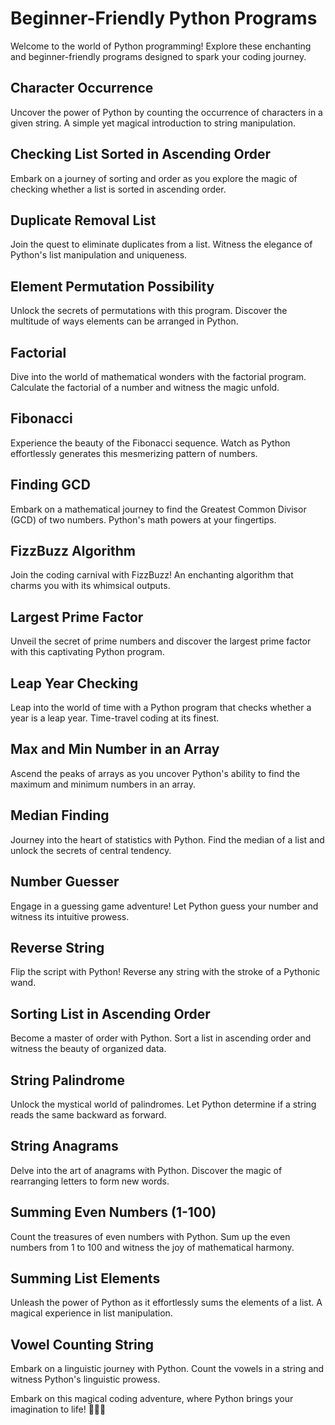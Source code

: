 # Beginner-Friendly Python Programs

Welcome to the world of Python programming! Explore these enchanting and beginner-friendly programs designed to spark your coding journey.

## Character Occurrence
Uncover the power of Python by counting the occurrence of characters in a given string. A simple yet magical introduction to string manipulation.

## Checking List Sorted in Ascending Order
Embark on a journey of sorting and order as you explore the magic of checking whether a list is sorted in ascending order.

## Duplicate Removal List
Join the quest to eliminate duplicates from a list. Witness the elegance of Python's list manipulation and uniqueness.

## Element Permutation Possibility
Unlock the secrets of permutations with this program. Discover the multitude of ways elements can be arranged in Python.

## Factorial
Dive into the world of mathematical wonders with the factorial program. Calculate the factorial of a number and witness the magic unfold.

## Fibonacci
Experience the beauty of the Fibonacci sequence. Watch as Python effortlessly generates this mesmerizing pattern of numbers.

## Finding GCD
Embark on a mathematical journey to find the Greatest Common Divisor (GCD) of two numbers. Python's math powers at your fingertips.

## FizzBuzz Algorithm
Join the coding carnival with FizzBuzz! An enchanting algorithm that charms you with its whimsical outputs.

## Largest Prime Factor
Unveil the secret of prime numbers and discover the largest prime factor with this captivating Python program.

## Leap Year Checking
Leap into the world of time with a Python program that checks whether a year is a leap year. Time-travel coding at its finest.

## Max and Min Number in an Array
Ascend the peaks of arrays as you uncover Python's ability to find the maximum and minimum numbers in an array.

## Median Finding
Journey into the heart of statistics with Python. Find the median of a list and unlock the secrets of central tendency.

## Number Guesser
Engage in a guessing game adventure! Let Python guess your number and witness its intuitive prowess.

## Reverse String
Flip the script with Python! Reverse any string with the stroke of a Pythonic wand.

## Sorting List in Ascending Order
Become a master of order with Python. Sort a list in ascending order and witness the beauty of organized data.

## String Palindrome
Unlock the mystical world of palindromes. Let Python determine if a string reads the same backward as forward.

## String Anagrams
Delve into the art of anagrams with Python. Discover the magic of rearranging letters to form new words.

## Summing Even Numbers (1-100)
Count the treasures of even numbers with Python. Sum up the even numbers from 1 to 100 and witness the joy of mathematical harmony.

## Summing List Elements
Unleash the power of Python as it effortlessly sums the elements of a list. A magical experience in list manipulation.

## Vowel Counting String
Embark on a linguistic journey with Python. Count the vowels in a string and witness Python's linguistic prowess.

Embark on this magical coding adventure, where Python brings your imagination to life! 🚀🐍✨
